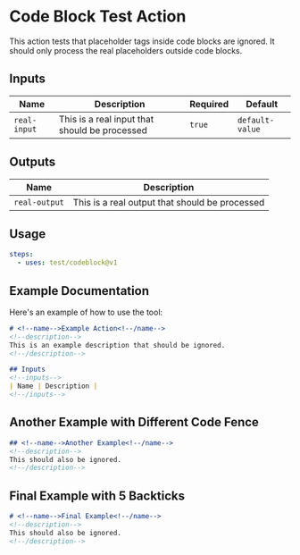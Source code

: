 <!-- Generated by https://github.com/reakaleek/gh-action-readme -->
# <!--name-->Code Block Test Action<!--/name-->
<!--description-->
This action tests that placeholder tags inside code blocks are ignored.
It should only process the real placeholders outside code blocks.
<!--/description-->

## Inputs
<!--inputs-->
| Name         | Description                                   | Required | Default         |
|--------------|-----------------------------------------------|----------|-----------------|
| `real-input` | This is a real input that should be processed | `true`   | `default-value` |
<!--/inputs-->

## Outputs
<!--outputs-->
| Name          | Description                                    |
|---------------|------------------------------------------------|
| `real-output` | This is a real output that should be processed |
<!--/outputs-->

## Usage
<!--usage action="test/codeblock" version="v1"-->
```yaml
steps:
  - uses: test/codeblock@v1
```
<!--/usage-->

## Example Documentation

Here's an example of how to use the tool:

```markdown
# <!--name-->Example Action<!--/name-->
<!--description-->
This is an example description that should be ignored.
<!--/description-->

## Inputs
<!--inputs-->
| Name | Description |
<!--/inputs-->
```

## Another Example with Different Code Fence

````markdown
## <!--name-->Another Example<!--/name-->
<!--description-->
This should also be ignored.
<!--/description-->
````

## Final Example with 5 Backticks

`````markdown
# <!--name-->Final Example<!--/name-->
<!--description-->
This should also be ignored.
<!--/description-->
`````
